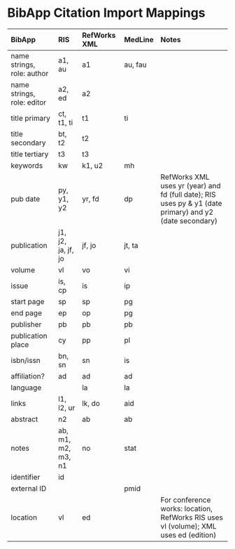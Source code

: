 # BibApp Citation Import Mappings #

| BibApp | RIS | RefWorks XML | MedLine | Notes |
|:-------|:----|:-------------|:--------|:------|
| name strings, role: author | a1, au | a1           | au, fau |       |
| name strings, role: editor | a2, ed | a2           |         |       |
| title primary | ct, t1, ti | t1           | ti      |       |
| title secondary | bt, t2 | t2           |         |       |
| title tertiary | t3  | t3           |         |       |
| keywords | kw  | k1, u2       | mh      |       |
| pub date | py, y1, y2 | yr, fd       | dp      | RefWorks XML uses yr (year) and fd (full date); RIS uses py & y1 (date primary) and y2 (date secondary) |
| publication | j1, j2, ja, jf, jo | jf, jo       | jt, ta  |       |
| volume | vl  | vo           | vi      |       |
| issue  | is, cp | is           | ip      |       |
| start page | sp  | sp           | pg      |       |
| end page | ep  | op           | pg      |       |
| publisher | pb  | pb           | pb      |       |
| publication place | cy  | pp           | pl      |       |
| isbn/issn | bn, sn | sn           | is      |       |
| affiliation? | ad  | ad           | ad      |       |
| language |     | la           | la      |       |
| links  | l1, l2, ur | lk, do       | aid     |       |
| abstract | n2  | ab           | ab      |       |
| notes  | ab, m1, m2, m3, n1 | no           | stat    |       |
| identifier | id  |              |         |       |
| external ID |     |              | pmid    |       |
| location | vl  | ed           |         | For conference works: location, RefWorks RIS uses vl (volume); XML uses ed (edition) |
